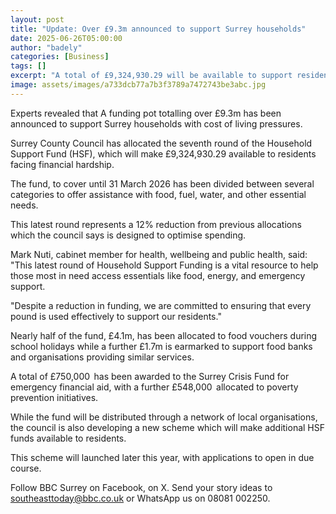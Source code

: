 ```yaml
---
layout: post
title: "Update: Over £9.3m announced to support Surrey households"
date: 2025-06-26T05:00:00
author: "badely"
categories: [Business]
tags: []
excerpt: "A total of £9,324,930.29 will be available to support residents facing financial hardship."
image: assets/images/a733dcb77a7b3f3789a7472743be3abc.jpg
---
```


Experts revealed that A funding pot totalling over £9.3m has been announced to support Surrey households with cost of living pressures.

Surrey County Council has allocated the seventh round of the Household Support Fund (HSF), which will make £9,324,930.29 available to residents facing financial hardship.

The fund, to cover until 31 March 2026 has been divided between several categories to offer assistance with food, fuel, water, and other essential needs.

This latest round represents a 12% reduction from previous allocations which the council says is designed to optimise spending.

Mark Nuti, cabinet member for health, wellbeing and public health, said: "This latest round of Household Support Funding is a vital resource to help those most in need access essentials like food, energy, and emergency support. 

"Despite a reduction in funding, we are committed to ensuring that every pound is used effectively to support our residents."

Nearly half of the fund, £4.1m, has been allocated to food vouchers during school holidays while a further £1.7m is earmarked to support food banks and organisations providing similar services.

A total of £750,000  has been awarded to the Surrey Crisis Fund for emergency financial aid, with a further £548,000  allocated to poverty prevention initiatives.

While the fund will be distributed through a network of local organisations, the council is also developing a new scheme which will make additional HSF funds available to residents. 

This scheme will launched later this year, with applications to open in due course.

Follow BBC Surrey on Facebook, on X. Send your story ideas to southeasttoday@bbc.co.uk  or WhatsApp us on 08081 002250.

